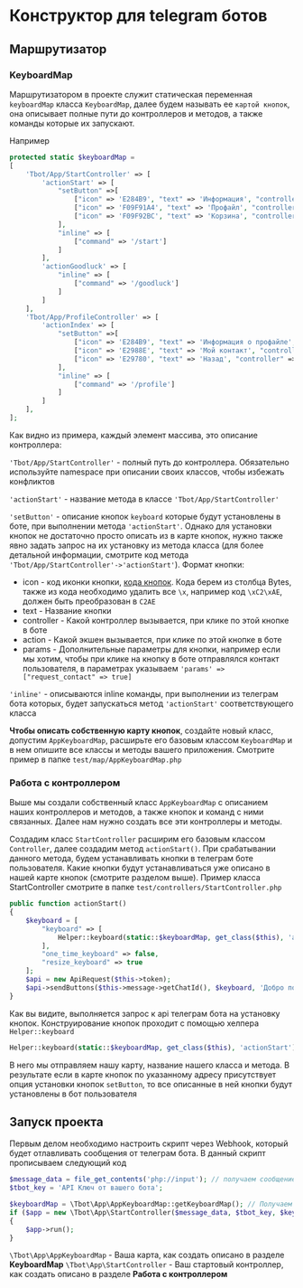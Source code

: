 # Конструктор для telegram ботов

## Маршрутизатор

### KeyboardMap
Маршрутизатором в проекте служит статическая переменная `keyboardMap` класса  `KeyboardMap`, далее будем называть ее `картой кнопок`, она описывает полные пути до контроллеров и методов, а также команды которые их запускают.

Например

```php
protected static $keyboardMap = 
[
    'Tbot/App/StartController' => [
        'actionStart' => [
            "setButton" =>[
                ["icon" => 'E284B9', "text" => 'Информация', "controller" => "Tbot/App/InformationController", "action" => "actionIndex"],
                ["icon" => 'F09F91A4', "text" => 'Профайл', "controller" => "Tbot/App/ProfileController", "action" => "actionIndex"],
                ["icon" => 'F09F92BC', "text" => 'Корзина', "controller" => "Tbot/App/CartController", "action" => "actionIndex"]
            ],
            "inline" => [
                ["command" => '/start']
            ]
        ],
        'actionGoodluck' => [
            "inline" => [
                ["command" => '/goodluck']
            ]
        ]
    ],
    'Tbot/App/ProfileController' => [
        'actionIndex' => [
            "setButton" =>[
                ["icon" => 'E284B9', "text" => 'Информация о профайле', "controller" => "Tbot/App/ProfileController", "action" => "actionData"],
                ["icon" => 'E2988E', "text" => 'Мой контакт', "controller" => "Tbot/App/ProfileController", "action" => "actionContact", 'params' => ["request_contact" => true]],
                ["icon" => 'E29780', "text" => 'Назад', "controller" => "Tbot/App/StartController", "action" => "actionStart"],
            ],
            "inline" => [
                ["command" => '/profile']
            ]
        ]
    ],
];
```

Как видно из примера, каждый элемент массива, это описание контроллера:

`'Tbot/App/StartController'` - полный путь до контроллера. Обязательно используйте namespace при описании своих классов, чтобы избежать конфликтов

`'actionStart'` - название метода в классе `'Tbot/App/StartController'`

`'setButton'` - описание кнопок `keyboard` которые будут установлены в боте, при выполнении метода `'actionStart'`. Однако для установки кнопок не достаточно просто описать из в карте кнопок, нужно также явно задать запрос на их установку из метода класса (для более детальной информации, смотрите код метода `'Tbot/App/StartController'->'actionStart'`). Формат кнопки:
 - icon - код иконки кнопки, <a href='https://apps.timwhitlock.info/emoji/tables/unicode'>кода кнопок</a>. Кода берем из столбца Bytes, также из кода необходимо удалить все `\x`, например код `\xC2\xAE`, должен быть преобразован в `C2AE`
 - text - Название кнопки
 - controller - Какой контроллер вызывается, при клике по этой кнопке в боте
 - action - Какой экшен вызывается, при клике по этой кнопке в боте
 - params - Дополнительные параметры для кнопки, например если мы хотим, чтобы при клике на кнопку в боте отправлялся контакт пользователя, в параметрах указываем `'params' => ["request_contact" => true]`


`'inline'` - описываются inline команды, при выполнении из телеграм бота которых, будет запускаться метод `'actionStart'` соответствующего класса


**Чтобы описать собственную карту кнопок**, создайте новый класс, допустим `AppKeyboardMap`, расширьте его базовым классом `KeyboardMap` и в нем опишите все классы и методы вашего приложения. Смотрите пример в папке `test/map/AppKeyboardMap.php`


### Работа с контроллером
Выше мы создали собственный класс `AppKeyboardMap` с описанием наших контроллеров и методов, а также кнопок и команд с ними связанных. Далее нам нужно создать все эти контроллеры и методы.

Создадим класс `StartController` расширим его базовым классом `Controller`, далее создадим метод `actionStart()`. При срабатывании данного метода, будем устанавливать кнопки в телеграм боте пользователя. Какие кнопки будут устанавливаться уже описано в нашей карте кнопок (смотрите разделом выше). Пример класса StartController смотрите в папке `test/controllers/StartController.php`

```php
public function actionStart()
{
    $keyboard = [
        "keyboard" => [
            Helper::keyboard(static::$keyboardMap, get_class($this), 'actionStart'),
        ],
        "one_time_keyboard" => false,
        "resize_keyboard" => true
    ];
    $api = new ApiRequest($this->token);
    $api->sendButtons($this->message->getChatId(), $keyboard, 'Добро пожаловать в наш бот');
}
```

Как вы видите, выполняется запрос к api телеграм бота на установку кнопок. Конструирование кнопок проходит с помощью хелпера `Helper::keyboard`

```php
Helper::keyboard(static::$keyboardMap, get_class($this), 'actionStart'),
```

В него мы отправляем нашу карту, название нашего класса и метода. В результате если в карте кнопок по указанному адресу присутствует опция установки кнопок `setButton`, то все описанные в ней кнопки будут установлены в бот пользователя


## Запуск проекта

Первым делом необходимо настроить скрипт через Webhook, который будет отлавливать сообщения от телеграм бота. В данный скрипт прописываем следующий код

```php
$message_data = file_get_contents('php://input'); // получаем сообщение от телеграм бота
$tbot_key = 'API Ключ от вашего бота';

$keyboardMap = \Tbot\App\AppKeyboardMap::getKeyboardMap(); // Получаем вашу карту кнопок
if ($app = new \Tbot\App\StartController($message_data, $tbot_key, $keyboardMap))
{
    $app->run();
}
```

`\Tbot\App\AppKeyboardMap` - Ваша карта, как создать описано в разделе **KeyboardMap**
`\Tbot\App\StartController` - Ваш стартовый контроллер, как создать описано в разделе **Работа с контроллером**
